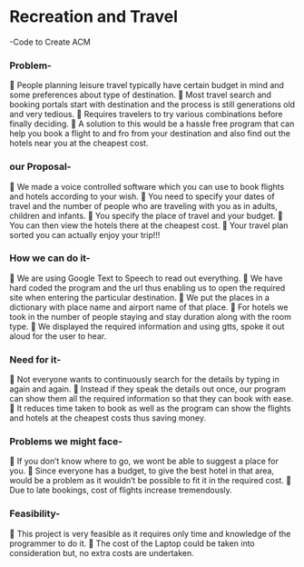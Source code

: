 # Recreation and Travel
  -Code to Create ACM

### Problem-

 People planning leisure travel typically have certain budget in mind and
some preferences about type of destination.
 Most travel search and booking portals start with destination and the
process is still generations old and very tedious.
 Requires travelers to try various combinations before finally deciding.
 A solution to this would be a hassle free program that can help you book a
flight to and fro from your destination and also find out the hotels near you
at the cheapest cost.

### our Proposal-

 We made a voice controlled software which you can use to book flights
and hotels according to your wish.
 You need to specify your dates of travel and the number of people who
are traveling with you as in adults, children and infants.
 You specify the place of travel and your budget.
 You can then view the hotels there at the cheapest cost.
 Your travel plan sorted you can actually enjoy your trip!!!

### How we can do it-

 We are using Google Text to Speech to read out everything.
 We have hard coded the program and the url thus enabling us to open the
required site when entering the particular destination.
 We put the places in a dictionary with place name and airport name of
that place.
 For hotels we took in the number of people staying and stay duration along
with the room type.
 We displayed the required information and using gtts, spoke it out aloud for the user to hear.

### Need for it-

 Not everyone wants to continuously search for the details by typing in
again and again.
 Instead if they speak the details out once, our program can show them all
the required information so that they can book with ease.
 It reduces time taken to book as well as the program can show the flights and hotels at the cheapest costs thus saving money.

### Problems we might face-

 If you don’t know where to go, we wont be able to suggest a place for
you.
 Since everyone has a budget, to give the best hotel in that area, would be
a problem as it wouldn’t be possible to fit it in the required cost.
 Due to late bookings, cost of flights increase tremendously.

### Feasibility-

 This project is very feasible as it requires only time and knowledge of the
programmer to do it.
 The cost of the Laptop could be taken into consideration but, no extra costs are undertaken.
